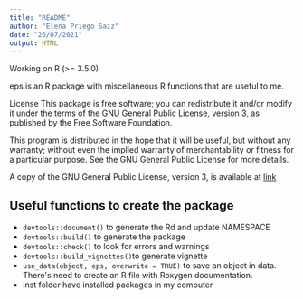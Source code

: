 ```yaml
---
title: "README"  
author: "Elena Priego Saiz"  
date: "26/07/2021"  
output: HTML
---
```


Working on R (\>= 3.5.0)

eps is an R package with miscellaneous R functions that are useful to me.

License This package is free software; you can redistribute it and/or modify it under the terms of the GNU General Public License, version 3, as published by the Free Software Foundation.

This program is distributed in the hope that it will be useful, but without any warranty; without even the implied warranty of merchantability or fitness for a particular purpose. See the GNU General Public License for more details.

A copy of the GNU General Public License, version 3, is available at [link](https://www.r-project.org/Licenses/GPL-3)

## Useful functions to create the package

-   `devtools::document()` to generate the Rd and update NAMESPACE  
-   `devtools::build()` to generate the package  
-   `devtools::check()` to look for errors and warnings  
-   `devtools::build_vignettes()`to generate vignette
-   `use_data(object, eps, overwrite = TRUE)` to save an object in data. There's need to create an R file with Roxygen documentation.
-   inst folder have installed packages in my computer
